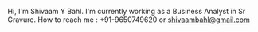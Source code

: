 Hi, I'm Shivaam Y Bahl.
I'm currently working as a Business Analyst in Sr Gravure.
How to reach me : +91-9650749620 or shivaambahl@gmail.com

<!---
shivaamybahl/shivaamybahl is a ✨ special ✨ repository because its `README.md` (this file) appears on your GitHub profile.
You can click the Preview link to take a look at your changes.
--->
